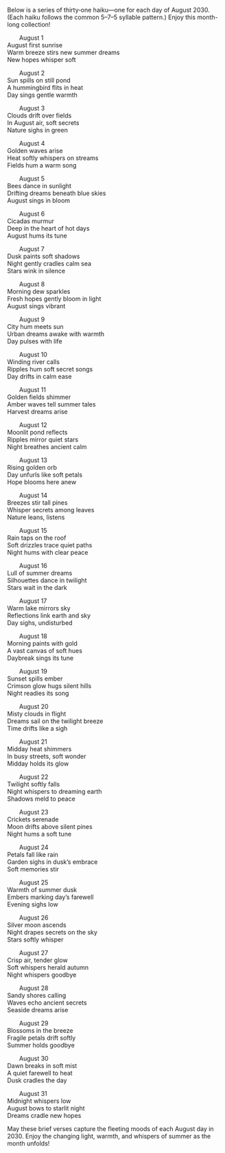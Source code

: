 Below is a series of thirty‐one haiku—one for each day of August 2030. (Each haiku follows the common 5–7–5 syllable pattern.) Enjoy this month-long collection!

  August 1  
August first sunrise  
Warm breeze stirs new summer dreams  
New hopes whisper soft  

  August 2  
Sun spills on still pond  
A hummingbird flits in heat  
Day sings gentle warmth  

  August 3  
Clouds drift over fields  
In August air, soft secrets  
Nature sighs in green  

  August 4  
Golden waves arise  
Heat softly whispers on streams  
Fields hum a warm song  

  August 5  
Bees dance in sunlight  
Drifting dreams beneath blue skies  
August sings in bloom  

  August 6  
Cicadas murmur  
Deep in the heart of hot days  
August hums its tune  

  August 7  
Dusk paints soft shadows  
Night gently cradles calm sea  
Stars wink in silence  

  August 8  
Morning dew sparkles  
Fresh hopes gently bloom in light  
August sings vibrant  

  August 9  
City hum meets sun  
Urban dreams awake with warmth  
Day pulses with life  

  August 10  
Winding river calls  
Ripples hum soft secret songs  
Day drifts in calm ease  

  August 11  
Golden fields shimmer  
Amber waves tell summer tales  
Harvest dreams arise  

  August 12  
Moonlit pond reflects  
Ripples mirror quiet stars  
Night breathes ancient calm  

  August 13  
Rising golden orb  
Day unfurls like soft petals  
Hope blooms here anew  

  August 14  
Breezes stir tall pines  
Whisper secrets among leaves  
Nature leans, listens  

  August 15  
Rain taps on the roof  
Soft drizzles trace quiet paths  
Night hums with clear peace  

  August 16  
Lull of summer dreams  
Silhouettes dance in twilight  
Stars wait in the dark  

  August 17  
Warm lake mirrors sky  
Reflections link earth and sky  
Day sighs, undisturbed  

  August 18  
Morning paints with gold  
A vast canvas of soft hues  
Daybreak sings its tune  

  August 19  
Sunset spills ember  
Crimson glow hugs silent hills  
Night readies its song  

  August 20  
Misty clouds in flight  
Dreams sail on the twilight breeze  
Time drifts like a sigh  

  August 21  
Midday heat shimmers  
In busy streets, soft wonder  
Midday holds its glow  

  August 22  
Twilight softly falls  
Night whispers to dreaming earth  
Shadows meld to peace  

  August 23  
Crickets serenade  
Moon drifts above silent pines  
Night hums a soft tune  

  August 24  
Petals fall like rain  
Garden sighs in dusk’s embrace  
Soft memories stir  

  August 25  
Warmth of summer dusk  
Embers marking day’s farewell  
Evening sighs low  

  August 26  
Silver moon ascends  
Night drapes secrets on the sky  
Stars softly whisper  

  August 27  
Crisp air, tender glow  
Soft whispers herald autumn  
Night whispers goodbye  

  August 28  
Sandy shores calling  
Waves echo ancient secrets  
Seaside dreams arise  

  August 29  
Blossoms in the breeze  
Fragile petals drift softly  
Summer holds goodbye  

  August 30  
Dawn breaks in soft mist  
A quiet farewell to heat  
Dusk cradles the day  

  August 31  
Midnight whispers low  
August bows to starlit night  
Dreams cradle new hopes  

May these brief verses capture the fleeting moods of each August day in 2030. Enjoy the changing light, warmth, and whispers of summer as the month unfolds!
